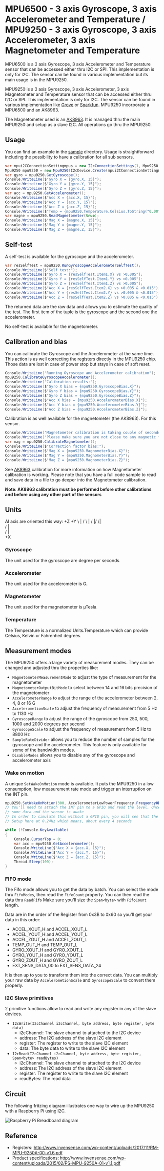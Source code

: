 # MPU6500 - 3 axis Gyroscope, 3 axis Accelerometer and Temperature / MPU9250 - 3 axis Gyroscope, 3 axis Accelerometer, 3 axis Magnetometer and Temperature

MPU6500 is a 3 axis Gyroscope, 3 axis Accelerometer and Temperature sensor that can be accessed either thru I2C or SPI. This implementation is only for I2C. The sensor can be found in various implementation but its main usage is in the MPU9250. 

MPU9250 is a 3 axis Gyroscope, 3 axis Accelerometer, 3 axis Magnetometer and Temperature sensor that can be accessed either thru I2C or SPI. This implementation is only for I2C. The sensor can be found in various implementation like [Grove](http://wiki.seeedstudio.com/Grove-IMU_9DOF_v2.0/) or [Sparkfun](https://www.sparkfun.com/products/13762). MPU9250 incorporate a MPU6500 and an AK8963. 

The Magnetometer used is an [AK8963](../Ak8963/README.md). It is managed thru the main MPU9250 and setup as a slave I2C. All operations go thru the MPU9250.

## Usage

You can find an example in the [sample](./samples/Mpu9250.sample.cs) directory. Usage is straightforward including the possibility to have a calibration for all sub sensors.

```csharp
var mpui2CConnectionSettingmpus = new I2cConnectionSettings(1, Mpu9250.DefaultI2cAddress);
Mpu9250 mpu9250 = new Mpu9250(I2cDevice.Create(mpui2CConnectionSettingmpus));
var gyro = mpu9250.GetGyroscope();
Console.WriteLine($"Gyro X = {gyro.X, 15}");
Console.WriteLine($"Gyro Y = {gyro.Y, 15}");
Console.WriteLine($"Gyro Z = {gyro.Z, 15}");
var acc = mpu9250.GetAccelerometer();
Console.WriteLine($"Acc X = {acc.X, 15}");
Console.WriteLine($"Acc Y = {acc.Y, 15}");
Console.WriteLine($"Acc Z = {acc.Z, 15}");
Console.WriteLine($"Temp = {mpu9250.Temperature.Celsius.ToString("0.00")} °C");
var magne = mpu9250.ReadMagnetometer(true);
Console.WriteLine($"Mag X = {magne.X, 15}");
Console.WriteLine($"Mag Y = {magne.Y, 15}");
Console.WriteLine($"Mag Z = {magne.Z, 15}");
```

## Self-test

A self-test is available for the gyroscope and the accelerometer.

```csharp
var resSelfTest = mpu9250.RunGyroscopeAccelerometerSelfTest();
Console.WriteLine($"Self test:");
Console.WriteLine($"Gyro X = {resSelfTest.Item1.X} vs >0.005");
Console.WriteLine($"Gyro Y = {resSelfTest.Item1.Y} vs >0.005");
Console.WriteLine($"Gyro Z = {resSelfTest.Item1.Z} vs >0.005");
Console.WriteLine($"Acc X = {resSelfTest.Item2.X} vs >0.005 & <0.015");
Console.WriteLine($"Acc Y = {resSelfTest.Item2.Y} vs >0.005 & <0.015");
Console.WriteLine($"Acc Z = {resSelfTest.Item2.Z} vs >0.005 & <0.015");
```

The returned data are the raw data and allows you to estimate the quality of the test. The first item of the tuple is the gyroscope and the second one the accelerometer.

No self-test is available for the magnetometer.

## Calibration and bias

You can calibrate the Gyroscope and the Accelerometer at the same time. This action is as well correcting the registers directly in the MPU9250 chip. Those data are lost in case of power stop but stays in case of soft reset.

```csharp
Console.WriteLine("Running Gyroscope and Accelerometer calibration");
mpu9250.CalibrateGyroscopeAccelerometer();
Console.WriteLine("Calibration results:");
Console.WriteLine($"Gyro X bias = {mpu9250.GyroscopeBias.X}");
Console.WriteLine($"Gyro Y bias = {mpu9250.GyroscopeBias.Y}");
Console.WriteLine($"Gyro Z bias = {mpu9250.GyroscopeBias.Z}");
Console.WriteLine($"Acc X bias = {mpu9250.AccelerometerBias.X}");
Console.WriteLine($"Acc Y bias = {mpu9250.AccelerometerBias.Y}");
Console.WriteLine($"Acc Z bias = {mpu9250.AccelerometerBias.Z}");
```

Calibration is as well available for the magnetometer (the AK8963). For this sensor.

```csharp
Console.WriteLine("Magnetometer calibration is taking couple of seconds, please be patient!");
Console.WriteLine("Please make sure you are not close to any magnetic field like magnet or phone. Move the sensor in all possible directions");
var mag = mpu9250.CalibrateMagnetometer();
Console.WriteLine($"Correction factor bias:");
Console.WriteLine($"Mag X = {mpu9250.MagnometerBias.X}");
Console.WriteLine($"Mag Y = {mpu9250.MagnometerBias.Y}");
Console.WriteLine($"Mag Z = {mpu9250.MagnometerBias.Z}");
```

See [AK8963](../Ak8963/README.md#Calibration_and_bias) calibration for more information on how Magnetometer calibration is working. Please note that you have a full code sample to read and save data in a file to go deeper into the Magnetometer calibration.

**Note: AK8963 calibration must be performed before other calibrations and before using any other part of the sensors**

## Units

Al axis are oriented this way:
            +Z   +Y
          \  |  /
           \ | /
            \|/
            /|\
           / | \
          /  |  \
                 +X

### Gyroscope

The unit used for the gyroscope are degree per seconds.

### Accelerometer

The unit used for the accelerometer is G.

### Magnetometer

The unit used for the magnetometer is µTesla.

### Temperature

The Temperature is a normalized Units.Temperature which can provide Celsius, Kelvin or Fahrenheit degrees.

## Measurement modes

The MPU9250 offers a large variety of measurement modes. They can be changed and adjusted thru the properties like:

- ```MagnetometerMeasurementMode``` to adjust the type of measurement for the magnetometer
- ```MagnetometerOutputBitMode``` to select between 14 and 16 bits precision of the magnetometer
- ```AccelerometerRange``` to adjust the range of the accelerometer between 2, 4, 8 or 16 G
- ```AccelerometionScale``` to adjust the frequency of measurement from 5 Hz to 1130 Hz
- ```GyroscopeRange``` to adjust the range of the gyroscope from 250, 500, 1000 and 2000 degrees per second
- ```GyroscopeScale``` to adjust the frequency of measurement from 5 Hz to 8800 Hz
- ```SampleRateDivider``` allows you to reduce the number of samples for the gyroscope and the accelerometer. This feature is only available for some of the bandwidth modes.
- ```DisableModes``` allows you to disable any of the gyroscope and accelerometer axis

### Wake on motion

A unique ```SetWakeOnMotion``` mode is available. It puts the MPU9250 in a low consumption, low measurement rate mode and trigger an interruption on the INT pin. 

```csharp
mpu9250.SetWakeOnMotion(300, AccelerometerLowPowerFrequency.Frequency0Dot24Hz);
// You'll need to attach the INT pin to a GPIO and read the level. Once going up, you have 
// some data and the sensor is awake
// In order to simulate this without a GPIO pin, you will see that the refresh rate is very low
// Setup here at 0.24Hz which means, about every 4 seconds

while (!Console.KeyAvailable)
{
    Console.CursorTop = 0;
    var acc = mpu9250.GetAccelerometer();
    Console.WriteLine($"Acc X = {acc.X, 15}");
    Console.WriteLine($"Acc Y = {acc.Y, 15}");
    Console.WriteLine($"Acc Z = {acc.Z, 15}");
    Thread.Sleep(100);
}
```

### FIFO mode

The Fifo mode allows you to get the data by batch. You can select the mode thru ```FifoModes```, then read the ```FifoCount``` property. You can then read the data thru ```ReadFifo``` Make sure you'll size the ```Span<byte>``` with ```FifoCount``` length.

Data are in the order of the Register from 0x3B to 0x60 so you'll get your data in this order:
* ACCEL_XOUT_H and ACCEL_XOUT_L
* ACCEL_YOUT_H and ACCEL_YOUT_L 
* ACCEL_ZOUT_H and ACCEL_ZOUT_L
* TEMP_OUT_H and TEMP_OUT_L
* GYRO_XOUT_H and GYRO_XOUT_L
* GYRO_YOUT_H and GYRO_YOUT_L
* GYRO_ZOUT_H and GYRO_ZOUT_L
* EXT_SENS_DATA_00 to EXT_SENS_DATA_24

It is then up to you to transform them into the correct data. You can multiply your raw data by ```AccelerometionScale``` and ```GyroscopeScale``` to convert them properly. 

### I2C Slave primitives

2 primitive functions allow to read and write any register in any of the slave devices. 

* ```I2cWrite(I2cChannel i2cChannel, byte address, byte register, byte data)```
    * i2cChannel: The slave channel to attached to the I2C device
    * address: The I2C address of the slave I2C element
    * register: The register to write to the slave I2C element
    * data: The byte data to write to the slave I2C element
* ```I2cRead(I2cChannel i2cChannel, byte address, byte register, Span<byte> readBytes)```
    * i2cChannel: The slave channel to attached to the I2C device
    * address: The I2C address of the slave I2C element
    * register: The register to write to the slave I2C element
    * readBytes: The read data

## Circuit

The following fritzing diagram illustrates one way to wire up the MPU9250 with a Raspberry Pi using I2C.

![Raspberry Pi Breadboard diagram](./samples/Mpu9250_bb.png)

## Reference

* Registers: http://www.invensense.com/wp-content/uploads/2017/11/RM-MPU-9250A-00-v1.6.pdf
* Product specifications: http://www.invensense.com/wp-content/uploads/2015/02/PS-MPU-9250A-01-v1.1.pdf

